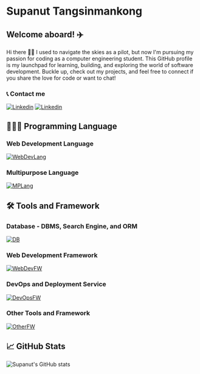 <!--
**SupanutT/SupanutT** is a ✨ _special_ ✨ repository because its `README.md` (this file) appears on your GitHub profile.

Here are some ideas to get you started:

- 🔭 I’m currently working on ...
- 🌱 I’m currently learning ...
- 👯 I’m looking to collaborate on ...
- 🤔 I’m looking for help with ...
- 💬 Ask me about ...
- 📫 How to reach me: ...
- 😄 Pronouns: ...
- ⚡ Fun fact: ...
-->
# Supanut Tangsinmankong
## Welcome aboard! ✈️
Hi there 👋🏻 I used to navigate the skies as a pilot, but now I'm pursuing my passion for coding as a computer engineering student. This GitHub profile is my launchpad for learning, building, and exploring the world of software development. Buckle up, check out my projects, and feel free to connect if you share the love for code or want to chat!

### 📞 Contact me 
[![Linkedin](https://skillicons.dev/icons?i=linkedin)](https://linkedin.com/in/supanut-tangsinmankong-b2054a235/)
[![Linkedin](https://skillicons.dev/icons?i=gmail)](mailto:supanut.tangsin@gmail.com/)


## 👨🏻‍💻 Programming Language

### Web Development Language 
[![WebDevLang](https://skillicons.dev/icons?i=html,css,js,ts)](https://skillicons.dev)

### Multipurpose Language
[![MPLang](https://skillicons.dev/icons?i=py,java,cpp)](https://skillicons.dev)
                     

## 🛠 Tools and Framework

### Database - DBMS, Search Engine, and ORM
[![DB](https://skillicons.dev/icons?i=postgresql,mongodb,elasticsearch,prisma,sequelize)](https://skillicons.dev)

### Web Development Framework
[![WebDevFW](https://skillicons.dev/icons?i=nextjs,express,nodejs,dotnet,django)](https://skillicons.dev)

### DevOps and Deployment Service
[![DevOpsFW](https://skillicons.dev/icons?i=docker,githubactions,terraform,kubernetes,gcp,aws)](https://skillicons.dev)

### Other Tools and Framework
[![OtherFW](https://skillicons.dev/icons?i=github,gitlab,vscode,grafana)](https://skillicons.dev)                                        
      
## 📈 GitHub Stats
<!-- [![Supanut's top languages](https://github-readme-stats.vercel.app/api/top-langs/?username=SupanutT&theme=blue-green)](https://github.com/anuraghazra/github-readme-stats) -->
![Supanut's GitHub stats](https://github-readme-stats.vercel.app/api?username=SupanutT&show_icons=true&theme=dracula)
<!-- <p align="center">
    <a href="https://github.com/HridoyHazard/github-readme-streak-stats">
        <img title="🔥 Get streak stats for your profile at git.io/streak-stats" alt="Shahadat Hossain's streak" src="https://github-readme-streak-stats.herokuapp.com/?user=SupanutT&theme=black-ice&hide_border=true&stroke=0000&background=060A0CD0"/>
    </a>
</p> -->
